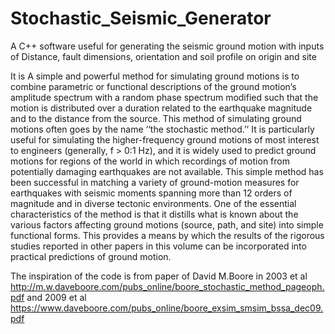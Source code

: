 # Stochastic_Seismic_Generator
A C++ software useful for generating the seismic ground motion with inputs of Distance, fault dimensions, orientation and soil profile on origin and site 

It is A simple and powerful method for simulating ground motions is to combine parametric or functional descriptions of the ground motion’s amplitude spectrum with a random phase spectrum modified such that the motion is distributed over a duration related to the earthquake magnitude and to the distance from the source. This method of simulating ground motions often goes by the name ‘‘the stochastic method.’’ It is particularly useful for simulating the higher-frequency ground motions of most interest to engineers (generally, f > 0:1 Hz), and it is widely used to predict ground motions for regions of the world in which recordings of motion from potentially damaging earthquakes are not available. This simple method has been successful in matching a variety of ground-motion measures for earthquakes with seismic moments spanning more than 12 orders of magnitude and in diverse tectonic environments. One of the essential characteristics of the method is that it distills what is known about the various factors affecting ground motions (source, path, and site) into simple functional forms. This provides a means by which the results of the rigorous studies reported in other papers in this volume can be incorporated into practical predictions of ground motion.

The inspiration of the code is from paper of David M.Boore in 2003 et al http://m.w.daveboore.com/pubs_online/boore_stochastic_method_pageoph.pdf and 2009 et al https://www.daveboore.com/pubs_online/boore_exsim_smsim_bssa_dec09.pdf
